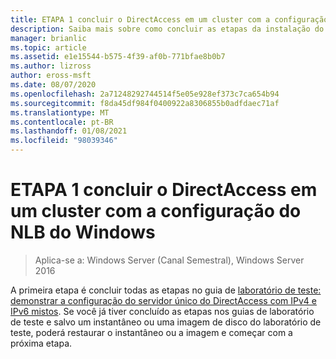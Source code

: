 ```yaml
---
title: ETAPA 1 concluir o DirectAccess em um cluster com a configuração do NLB do Windows
description: Saiba mais sobre como concluir as etapas da instalação do servidor único DirectAccess com o guia de laboratório de teste de IPv4 e IPv6 misto.
manager: brianlic
ms.topic: article
ms.assetid: e1e15544-b575-4f39-af0b-771bfae8b0b7
ms.author: lizross
author: eross-msft
ms.date: 08/07/2020
ms.openlocfilehash: 2a71248292744514f5e05e928ef373c7ca654b94
ms.sourcegitcommit: f8da45df984f0400922a8306855b0adfdaec71af
ms.translationtype: MT
ms.contentlocale: pt-BR
ms.lasthandoff: 01/08/2021
ms.locfileid: "98039346"
---
```

# <a name="step-1-complete-the-directaccess-in-a-cluster-with-windows-nlb-configuration"></a>ETAPA 1 concluir o DirectAccess em um cluster com a configuração do NLB do Windows

>Aplica-se a: Windows Server (Canal Semestral), Windows Server 2016

A primeira etapa é concluir todas as etapas no guia de [laboratório de teste: demonstrar a configuração do servidor único do DirectAccess com IPv4 e IPv6 mistos](https://go.microsoft.com/fwlink/p/?LinkId=237004). Se você já tiver concluído as etapas nos guias de laboratório de teste e salvo um instantâneo ou uma imagem de disco do laboratório de teste, poderá restaurar o instantâneo ou a imagem e começar com a próxima etapa.
